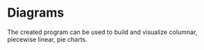 # Diagrams
The created program can be used to build and visualize columnar, piecewise linear, pie charts.
